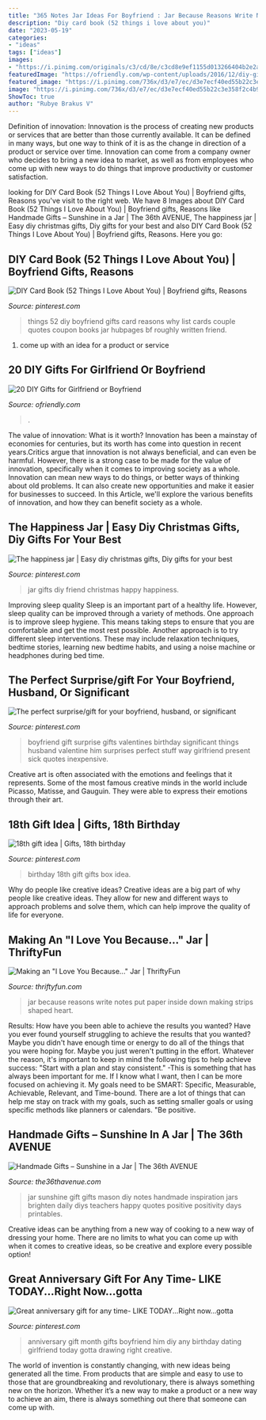 ```yaml
---
title: "365 Notes Jar Ideas For Boyfriend : Jar Because Reasons Write Notes Put Paper Inside Down Making Strips Shaped Heart"
description: "Diy card book (52 things i love about you)"
date: "2023-05-19"
categories:
- "ideas"
tags: ["ideas"]
images:
- "https://i.pinimg.com/originals/c3/cd/8e/c3cd8e9ef1155d013266404b2e2adafd.jpg"
featuredImage: "https://ofriendly.com/wp-content/uploads/2016/12/diy-gifts-for-girlfriend-or-boyfriend/6-diy-gifts-for-girlfriend-or-boyfriend.jpg"
featured_image: "https://i.pinimg.com/736x/d3/e7/ec/d3e7ecf40ed55b22c3e358f2c4b94b9f--happy-jar-the-happy.jpg"
image: "https://i.pinimg.com/736x/d3/e7/ec/d3e7ecf40ed55b22c3e358f2c4b94b9f--happy-jar-the-happy.jpg"
ShowToc: true
author: "Rubye Brakus V"
---
```



Definition of innovation:
Innovation is the process of creating new products or services that are better than those currently available. It can be defined in many ways, but one way to think of it is as the change in direction of a product or service over time. Innovation can come from a company owner who decides to bring a new idea to market, as well as from employees who come up with new ways to do things that improve productivity or customer satisfaction.

	

		
looking for DIY Card Book (52 Things I Love About You) | Boyfriend gifts, Reasons you've visit to the right web. We have 8 Images about DIY Card Book (52 Things I Love About You) | Boyfriend gifts, Reasons like Handmade Gifts – Sunshine in a Jar | The 36th AVENUE, The happiness jar | Easy diy christmas gifts, Diy gifts for your best and also DIY Card Book (52 Things I Love About You) | Boyfriend gifts, Reasons. Here you go:
		
    
## DIY Card Book (52 Things I Love About You) | Boyfriend Gifts, Reasons

<img loading=lazy src="https://i.pinimg.com/originals/c3/cd/8e/c3cd8e9ef1155d013266404b2e2adafd.jpg" onerror="this.onerror=null;this.src='https://tse2.mm.bing.net/th?id=OIP.qdZUX8Hb-fR7z6inUEgfmgHaJ3&amp;pid=15.1';" alt="DIY Card Book (52 Things I Love About You) | Boyfriend gifts, Reasons">

_Source: pinterest.com_

>things 52 diy boyfriend gifts card reasons why list cards couple quotes coupon books jar hubpages bf roughly written friend. 

	

1. come up with an idea for a product or service

    
## 20 DIY Gifts For Girlfriend Or Boyfriend

<img loading=lazy src="https://ofriendly.com/wp-content/uploads/2016/12/diy-gifts-for-girlfriend-or-boyfriend/6-diy-gifts-for-girlfriend-or-boyfriend.jpg" onerror="this.onerror=null;this.src='https://tse1.mm.bing.net/th?id=OIP.VnIebUvP8OTjzlFzX6tfNQHaLG&amp;pid=15.1';" alt="20 DIY Gifts for Girlfriend or Boyfriend">

_Source: ofriendly.com_

>. 

	

The value of innovation: What is it worth?
Innovation has been a mainstay of economies for centuries, but its worth has come into question in recent years.Critics argue that innovation is not always beneficial, and can even be harmful. However, there is a strong case to be made for the value of innovation, specifically when it comes to improving society as a whole. Innovation can mean new ways to do things, or better ways of thinking about old problems. It can also create new opportunities and make it easier for businesses to succeed. In this Article, we'll explore the various benefits of innovation, and how they can benefit society as a whole.

    
## The Happiness Jar | Easy Diy Christmas Gifts, Diy Gifts For Your Best

<img loading=lazy src="https://i.pinimg.com/736x/d3/e7/ec/d3e7ecf40ed55b22c3e358f2c4b94b9f--happy-jar-the-happy.jpg" onerror="this.onerror=null;this.src='https://tse1.mm.bing.net/th?id=OIP.txqbx9X757GNFPeOz_by0wHaLH&amp;pid=15.1';" alt="The happiness jar | Easy diy christmas gifts, Diy gifts for your best">

_Source: pinterest.com_

>jar gifts diy friend christmas happy happiness. 

	

Improving sleep quality
Sleep is an important part of a healthy life. However, sleep quality can be improved through a variety of methods. One approach is to improve sleep hygiene. This means taking steps to ensure that you are comfortable and get the most rest possible. Another approach is to try different sleep interventions. These may include relaxation techniques, bedtime stories, learning new bedtime habits, and using a noise machine or headphones during bed time.

    
## The Perfect Surprise/gift For Your Boyfriend, Husband, Or Significant

<img loading=lazy src="https://i.pinimg.com/originals/f9/dd/27/f9dd27452691d24fd69df53cfcdd2e0d.jpg" onerror="this.onerror=null;this.src='https://tse4.mm.bing.net/th?id=OIP.0LUVDBQXe9wvVNkO-FUH3wHaJ7&amp;pid=15.1';" alt="The perfect surprise/gift for your boyfriend, husband, or significant">

_Source: pinterest.com_

>boyfriend gift surprise gifts valentines birthday significant things husband valentine him surprises perfect stuff way girlfriend present sick quotes inexpensive. 

	

Creative art is often associated with the emotions and feelings that it represents. Some of the most famous creative minds in the world include Picasso, Matisse, and Gauguin. They were able to express their emotions through their art.

    
## 18th Gift Idea | Gifts, 18th Birthday

<img loading=lazy src="https://i.pinimg.com/originals/a7/4a/c7/a74ac7b0e3ad95720568341da4eacc73.jpg" onerror="this.onerror=null;this.src='https://tse3.mm.bing.net/th?id=OIP.jtdMQjCAZoHIJBrI5NGCuwHaNK&amp;pid=15.1';" alt="18th gift idea | Gifts, 18th birthday">

_Source: pinterest.com_

>birthday 18th gift gifts box idea. 

	

Why do people like creative ideas?
Creative ideas are a big part of why people like creative ideas. They allow for new and different ways to approach problems and solve them, which can help improve the quality of life for everyone.

    
## Making An &quot;I Love You Because...&quot; Jar | ThriftyFun

<img loading=lazy src="https://img.thrfun.com/img/100/593/jar4_m.jpg" onerror="this.onerror=null;this.src='https://tse4.mm.bing.net/th?id=OIP.LrNrb_aE-M1FBJ2wujODcAAAAA&amp;pid=15.1';" alt="Making an &quot;I Love You Because...&quot; Jar | ThriftyFun">

_Source: thriftyfun.com_

>jar because reasons write notes put paper inside down making strips shaped heart. 

	

Results: How have you been able to achieve the results you wanted?
Have you ever found yourself struggling to achieve the results that you wanted? Maybe you didn't have enough time or energy to do all of the things that you were hoping for. Maybe you just weren't putting in the effort. Whatever the reason, it's important to keep in mind the following tips to help achieve success: 
"Start with a plan and stay consistent." -This is something that has always been important for me. If I know what I want, then I can be more focused on achieving it. My goals need to be SMART: Specific, Measurable, Achievable, Relevant, and Time-bound. There are a lot of things that can help me stay on track with my goals, such as setting smaller goals or using specific methods like planners or calendars. 
"Be positive.

    
## Handmade Gifts – Sunshine In A Jar | The 36th AVENUE

<img loading=lazy src="https://www.the36thavenue.com/wp-content/uploads/2015/02/Jar-Full-of-Sunshine.-Great-gift-to-brighten-someones-day-by-Live-Laugh-Rowe-for-The-36th-Avenue.jpg" onerror="this.onerror=null;this.src='https://tse4.mm.bing.net/th?id=OIP.W_00o0jO2MhYdG0dK8NUDgHaLQ&amp;pid=15.1';" alt="Handmade Gifts – Sunshine in a Jar | The 36th AVENUE">

_Source: the36thavenue.com_

>jar sunshine gift gifts mason diy notes handmade inspiration jars brighten daily diys teachers happy quotes positive positivity days printables. 

	

Creative ideas can be anything from a new way of cooking to a new way of dressing your home. There are no limits to what you can come up with when it comes to creative ideas, so be creative and explore every possible option!

    
## Great Anniversary Gift For Any Time- LIKE TODAY...Right Now...gotta

<img loading=lazy src="https://s-media-cache-ak0.pinimg.com/736x/cc/6d/1e/cc6d1e0f54cd359a899f8411cbf5e306---year-anniversary-great-anniversary-gifts.jpg" onerror="this.onerror=null;this.src='https://tse1.mm.bing.net/th?id=OIP.K7RpbzAi32_7wmNKlMdHFQHaJ6&amp;pid=15.1';" alt="Great anniversary gift for any time- LIKE TODAY...Right now...gotta">

_Source: pinterest.com_

>anniversary gift month gifts boyfriend him diy any birthday dating girlfriend today gotta drawing right creative. 

	

The world of invention is constantly changing, with new ideas being generated all the time. From products that are simple and easy to use to those that are groundbreaking and revolutionary, there is always something new on the horizon. Whether it’s a new way to make a product or a new way to achieve an aim, there is always something out there that someone can come up with.

